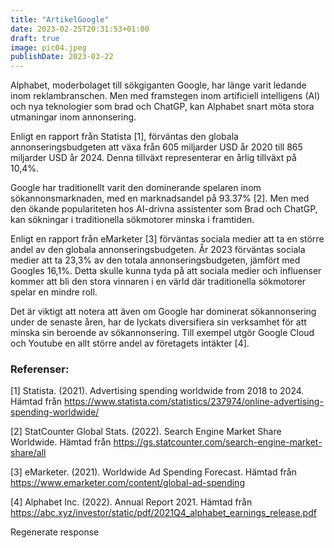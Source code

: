 ```yaml
---
title: "ArtikelGoogle"
date: 2023-02-25T20:31:53+01:00
draft: true
image: pic04.jpeg
publishDate: 2023-03-22
---
```


Alphabet, moderbolaget till sökgiganten Google, har länge varit ledande inom reklambranschen. Men med framstegen inom artificiell intelligens (AI) och nya teknologier som brad och ChatGP, kan Alphabet snart möta stora utmaningar inom annonsering.

Enligt en rapport från Statista [1], förväntas den globala annonseringsbudgeten att växa från 605 miljarder USD år 2020 till 865 miljarder USD år 2024. Denna tillväxt representerar en årlig tillväxt på 10,4%.

Google har traditionellt varit den dominerande spelaren inom sökannonsmarknaden, med en marknadsandel på 93.37% [2]. Men med den ökande populariteten hos AI-drivna assistenter som Brad och ChatGP, kan sökningar i traditionella sökmotorer minska i framtiden.

Enligt en rapport från eMarketer [3] förväntas sociala medier att ta en större andel av den globala annonseringsbudgeten. År 2023 förväntas sociala medier att ta 23,3% av den totala annonseringsbudgeten, jämfört med Googles 16,1%. Detta skulle kunna tyda på att sociala medier och influenser kommer att bli den stora vinnaren i en värld där traditionella sökmotorer spelar en mindre roll.

Det är viktigt att notera att även om Google har dominerat sökannonsering under de senaste åren, har de lyckats diversifiera sin verksamhet för att minska sin beroende av sökannonsering. Till exempel utgör Google Cloud och Youtube en allt större andel av företagets intäkter [4].

### Referenser:
[1] Statista. (2021). Advertising spending worldwide from 2018 to 2024. Hämtad från https://www.statista.com/statistics/237974/online-advertising-spending-worldwide/

[2] StatCounter Global Stats. (2022). Search Engine Market Share Worldwide. Hämtad från https://gs.statcounter.com/search-engine-market-share/all

[3] eMarketer. (2021). Worldwide Ad Spending Forecast. Hämtad från https://www.emarketer.com/content/global-ad-spending

[4] Alphabet Inc. (2022). Annual Report 2021. Hämtad från https://abc.xyz/investor/static/pdf/2021Q4_alphabet_earnings_release.pdf



Regenerate response
